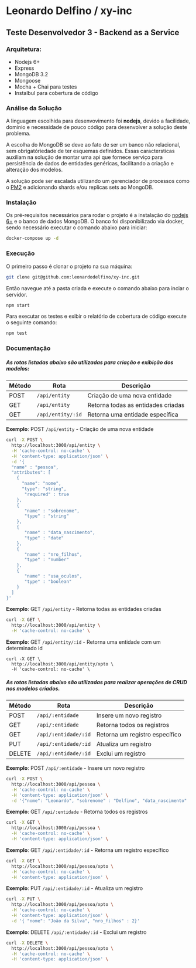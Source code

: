 # Leonardo Delfino / xy-inc
## Teste Desenvolvedor 3 - Backend as a Service

### Arquitetura:

 * Nodejs 6+
 * Express
 * MongoDB 3.2
 * Mongoose
 * Mocha + Chai para testes
 * Instalbul para cobertura de código

### Análise da Solução

A linguagem escolhida para desenvovimento foi  **nodejs**, devido a facilidade, domínio e necessidade de pouco código para desenvolver a solução deste problema. 

A escolha do MongoDB se deve ao fato de ser um banco não relacional, sem obrigatóriedade de ter esquemas definidos. Essas caractersticas auxiliam na solução de montar uma api que fornece serviço para persistência de dados de entidades genéricas, facilitando a criação e alteração dos modelos. 

A solução pode ser escalada utilizando um gerenciador de processos como o [PM2](https://github.com/Unitech/pm2) e adicionando  shards e/ou replicas sets ao MongoDB. 

### Instalação
Os pré-requisitos necessários para rodar o projeto é a instalação do [nodejs 6+](https://nodejs.org/en/) e o banco de dados MongoDB. O banco foi disponibilizado via  docker, sendo necessário executar o comando abaixo para iniciar:

```sh
docker-compose up -d
```

### Execução
O primeiro passo é clonar o projeto na sua máquina:

```sh
git clone git@github.com:leonardodelfino/xy-inc.git
```

Então navegue até a pasta criada e execute o comando abaixo para inciar o servidor.

```sh
npm start
```

Para executar os testes e exibir o relatório de cobertura de código execute o seguinte comando:

```sh
npm test
```

### Documentação

##### As rotas listadas abaixo são utilizadas para criação e exibição dos modelos:

| Método | Rota | Descrição |
| ------------- | ------------- | -------------|
| POST  | `/api/entity`  | Criação de uma nova entidade
| GET  | `/api/entity`  | Retorna todas as entidades criadas
| GET  | `/api/entity/:id`  | Retorna uma entidade específica

**Exemplo**: POST `/api/entity` - Criação de uma nova entidade

```sh
curl -X POST \
  http://localhost:3000/api/entity \
  -H 'cache-control: no-cache' \
  -H 'content-type: application/json' \
  -d '{
  "name" : "pessoa",
  "attributes": [
    {
      "name": "nome",
      "type": "string",
       "required" : true
    },
    {
       "name" : "sobrenome",
       "type" : "string"
    },
    {
       "name" : "data_nascimento",
       "type" : "date"
    },
    {
       "name" : "nro_filhos",
       "type" : "number"
    },
    {
       "name" : "usa_oculos",
       "type" : "boolean"
    }
  ]
}'
```

**Exemplo**: GET `/api/entity` - Retorna todas as entidades criadas
```sh
curl -X GET \
  http://localhost:3000/api/entity \
  -H 'cache-control: no-cache' \
``` 

**Exemplo**: GET `/api/entity/:id` - Retorna uma entidade com um determinado id
```shell
curl -X GET \
  http://localhost:3000/api/entity/xpto \
  -H 'cache-control: no-cache' \
``` 

##### As rotas listadas abaixo são utilizadas para realizar operações de CRUD nos modelos criados.

| Método | Rota | Descrição |
| ------------- | ------------- | -------------|
| POST  | `/api/:entidade`  | Insere um novo registro
| GET  | `/api/:entidade`  | Retorna todos os registros
| GET  | `/api/:entidade/:id`  | Retorna um registro específico
| PUT  | `/api/:entidade/:id`  | Atualiza um registro
| DELETE  | `/api/:entidade/:id`  | Exclui um registro

**Exemplo**: POST `/api/:entidade` - Insere um novo registro

```sh
curl -X POST \
  http://localhost:3000/api/pessoa \
  -H 'cache-control: no-cache' \
  -H 'content-type: application/json' \
  -d '{"nome": "Leonardo", "sobrenome" : "Delfino", "data_nascimento" : "1989-06-04", "usa_oculos" : false, "filhos" : 0}'
```
**Exemplo**: GET `/api/:entidade` - Retorna todos os registros

```sh
curl -X GET \
  http://localhost:3000/api/pessoa \
  -H 'cache-control: no-cache' \
  -H 'content-type: application/json' \
```

**Exemplo**: GET `/api/:entidade/:id` - Retorna um registro específico

```sh
curl -X GET \
  http://localhost:3000/api/pessoa/xpto \
  -H 'cache-control: no-cache' \
  -H 'content-type: application/json' \
```
**Exemplo**: PUT  `/api/:entidade/:id` - Atualiza um registro

```sh
curl -X PUT \
  http://localhost:3000/api/pessoa/xpto \
  -H 'cache-control: no-cache' \
  -H 'content-type: application/json' \
  -d '{ "nome": "João da Silva", "nro_filhos" : 2}'
```

**Exemplo**: DELETE  `/api/:entidade/:id` - Exclui um registro

```sh
curl -X DELETE \
  http://localhost:3000/api/pessoa/xpto \
  -H 'cache-control: no-cache' \
  -H 'content-type: application/json' \
```
